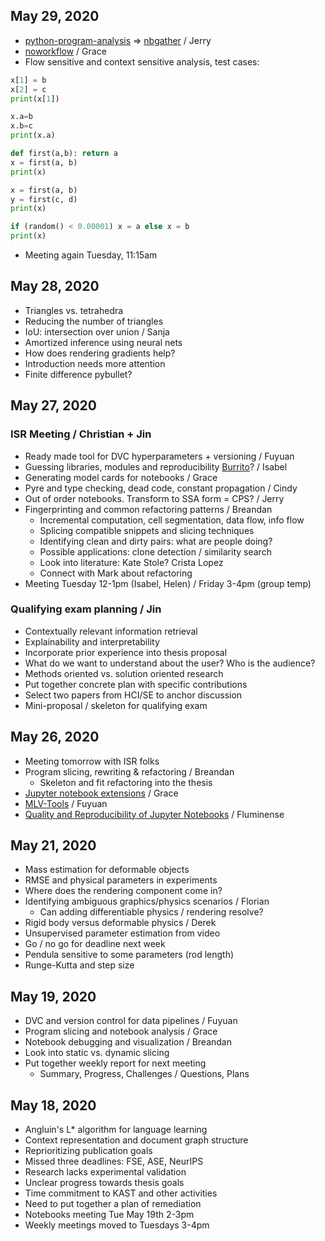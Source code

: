 ## May 29, 2020

- [python-program-analysis](https://github.com/microsoft/python-program-analysis) => [nbgather](https://github.com/Microsoft/gather) / Jerry
- [noworkflow](https://github.com/gems-uff/noworkflow) / Grace
- Flow sensitive and context sensitive analysis, test cases:

```python
x[1] = b
x[2] = c
print(x[1])

x.a=b
x.b=c
print(x.a)

def first(a,b): return a
x = first(a, b)
print(x)

x = first(a, b)
y = first(c, d)
print(x)

if (random() < 0.00001) x = a else x = b
print(x)
```

- Meeting again Tuesday, 11:15am

## May 28, 2020

- Triangles vs. tetrahedra
- Reducing the number of triangles
- IoU: intersection over union / Sanja
- Amortized inference using neural nets
- How does rendering gradients help?
- Introduction needs more attention
- Finite difference pybullet?

## May 27, 2020

### ISR Meeting / Christian + Jin

- Ready made tool for DVC hyperparameters + versioning /  Fuyuan
- Guessing libraries, modules and reproducibility [Burrito](https://dash.harvard.edu/bitstream/handle/1/9938866/Guo_BURRITOWrapping.pdf)? / Isabel
- Generating model cards for notebooks / Grace
- Pyre and type checking, dead code, constant propagation / Cindy
- Out of order notebooks. Transform to SSA form = CPS? / Jerry
- Fingerprinting and common refactoring patterns / Breandan
  - Incremental computation, cell segmentation, data flow, info flow
  - Splicing compatible snippets and slicing techniques
  - Identifying clean and dirty pairs: what are people doing?
  - Possible applications: clone detection / similarity search
  - Look into literature: Kate Stole? Crista Lopez
  - Connect with Mark about refactoring
- Meeting Tuesday 12-1pm (Isabel, Helen) / Friday 3-4pm (group temp)

### Qualifying exam planning / Jin

- Contextually relevant information retrieval
- Explainability and interpretability
- Incorporate prior experience into thesis proposal
- What do we want to understand about the user? Who is the audience?
- Methods oriented vs. solution oriented research
- Put together concrete plan with specific contributions
- Select two papers from HCI/SE to anchor discussion
- Mini-proposal / skeleton for qualifying exam

## May 26, 2020

- Meeting tomorrow with ISR folks
- Program slicing, rewriting & refactoring / Breandan
    - Skeleton and fit refactoring into the thesis
- [Jupyter notebook extensions](https://jupyterlab.readthedocs.io/en/stable/developer/extension_tutorial.html#extension-tutorial) / Grace
- [MLV-Tools](https://github.com/peopledoc/mlvtools-tutorial) / Fuyuan
- [Quality and Reproducibility of Jupyter Notebooks](http://www2.ic.uff.br/~leomurta/papers/pimentel2019a.pdf) / Fluminense

## May 21, 2020

- Mass estimation for deformable objects
- RMSE and physical parameters in experiments
- Where does the rendering component come in?
- Identifying ambiguous graphics/physics scenarios / Florian
  - Can adding differentiable physics / rendering resolve?
- Rigid body versus deformable physics / Derek
- Unsupervised parameter estimation from video
- Go / no go for deadline next week
- Pendula sensitive to some parameters (rod length)
- Runge-Kutta and step size

## May 19, 2020

- DVC and version control for data pipelines / Fuyuan
- Program slicing and notebook analysis / Grace
- Notebook debugging and visualization / Breandan
- Look into static vs. dynamic slicing
- Put together weekly report for next meeting
  - Summary, Progress, Challenges / Questions, Plans

## May 18, 2020

- Angluin's L* algorithm for language learning
- Context representation and document graph structure
- Reprioritizing publication goals
- Missed three deadlines: FSE, ASE, NeurIPS
- Research lacks experimental validation
- Unclear progress towards thesis goals
- Time commitment to KAST and other activities
- Need to put together a plan of remediation
- Notebooks meeting Tue May 19th 2-3pm
- Weekly meetings moved to Tuesdays 3-4pm